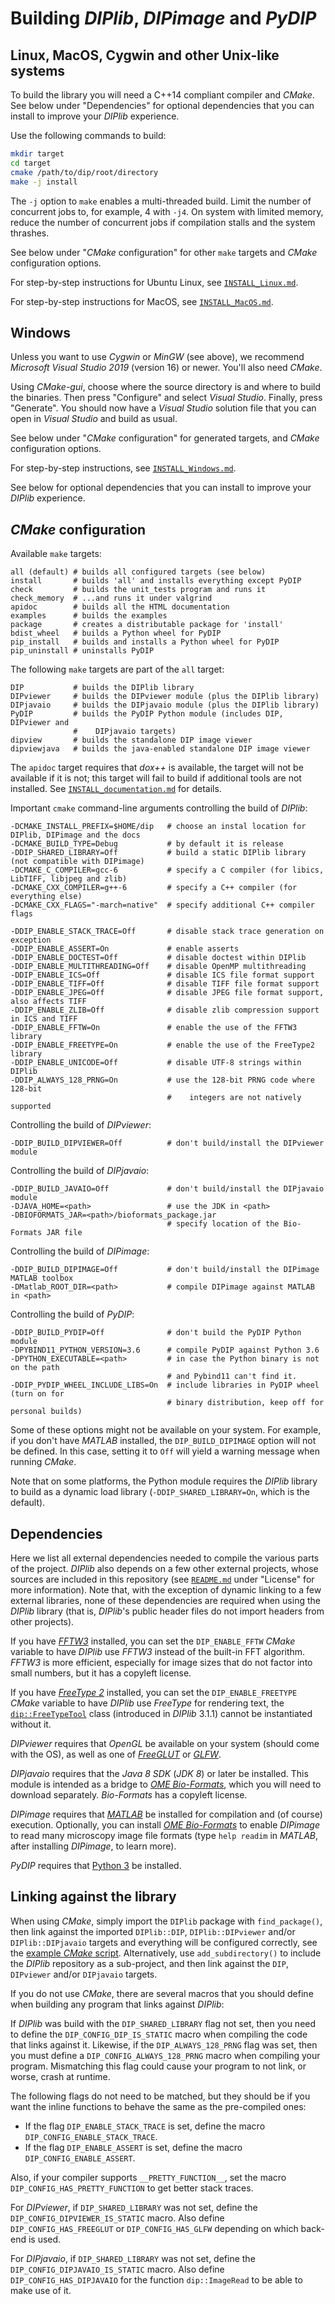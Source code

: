 # Building *DIPlib*, *DIPimage* and *PyDIP*


## Linux, MacOS, Cygwin and other Unix-like systems

To build the library you will need a C++14 compliant compiler and *CMake*.
See below under "Dependencies" for optional dependencies that you can install to
improve your *DIPlib* experience.

Use the following commands to build:
```bash
mkdir target
cd target
cmake /path/to/dip/root/directory
make -j install
```

The `-j` option to `make` enables a multi-threaded build. Limit the number of
concurrent jobs to, for example, 4 with `-j4`. On system with limited memory,
reduce the number of concurrent jobs if compilation stalls and the system thrashes.

See below under "*CMake* configuration" for other `make` targets and *CMake* configuration
options.

For step-by-step instructions for Ubuntu Linux, see [`INSTALL_Linux.md`](INSTALL_Linux.md).

For step-by-step instructions for MacOS, see [`INSTALL_MacOS.md`](INSTALL_MacOS.md).


## Windows

Unless you want to use *Cygwin* or *MinGW* (see above), we recommend *Microsoft Visual Studio 2019*
(version 16) or newer. You'll also need *CMake*.

Using *CMake-gui*, choose where the source directory is and where to build the binaries. Then
press "Configure" and select *Visual Studio*. Finally, press "Generate". You should now have
a *Visual Studio* solution file that you can open in *Visual Studio* and build as usual.

See below under "*CMake* configuration" for generated targets, and *CMake* configuration
options.

For step-by-step instructions, see [`INSTALL_Windows.md`](INSTALL_Windows.md).

See below for optional dependencies that you can install to improve your *DIPlib* experience.


## *CMake* configuration

Available `make` targets:

    all (default) # builds all configured targets (see below)
    install       # builds 'all' and installs everything except PyDIP
    check         # builds the unit_tests program and runs it
    check_memory  # ...and runs it under valgrind
    apidoc        # builds all the HTML documentation
    examples      # builds the examples
    package       # creates a distributable package for 'install'
    bdist_wheel   # builds a Python wheel for PyDIP
    pip_install   # builds and installs a Python wheel for PyDIP
    pip_uninstall # uninstalls PyDIP

The following `make` targets are part of the `all` target:

    DIP           # builds the DIPlib library
    DIPviewer     # builds the DIPviewer module (plus the DIPlib library)
    DIPjavaio     # builds the DIPjavaio module (plus the DIPlib library)
    PyDIP         # builds the PyDIP Python module (includes DIP, DIPviewer and
                  #    DIPjavaio targets)
    dipview       # builds the standalone DIP image viewer
    dipviewjava   # builds the java-enabled standalone DIP image viewer

The `apidoc` target requires that *dox++* is available, the target will not be available
if it is not; this target will fail to build if additional tools are not installed.
See [`INSTALL_documentation.md`](INSTALL_documentation.md) for details.

Important `cmake` command-line arguments controlling the build of *DIPlib*:

    -DCMAKE_INSTALL_PREFIX=$HOME/dip   # choose an instal location for DIPlib, DIPimage and the docs
    -DCMAKE_BUILD_TYPE=Debug           # by default it is release
    -DDIP_SHARED_LIBRARY=Off           # build a static DIPlib library (not compatible with DIPimage)
    -DCMAKE_C_COMPILER=gcc-6           # specify a C compiler (for libics, LibTIFF, libjpeg and zlib)
    -DCMAKE_CXX_COMPILER=g++-6         # specify a C++ compiler (for everything else)
    -DCMAKE_CXX_FLAGS="-march=native"  # specify additional C++ compiler flags

    -DDIP_ENABLE_STACK_TRACE=Off       # disable stack trace generation on exception
    -DDIP_ENABLE_ASSERT=On             # enable asserts
    -DDIP_ENABLE_DOCTEST=Off           # disable doctest within DIPlib
    -DDIP_ENABLE_MULTITHREADING=Off    # disable OpenMP multithreading
    -DDIP_ENABLE_ICS=Off               # disable ICS file format support
    -DDIP_ENABLE_TIFF=Off              # disable TIFF file format support
    -DDIP_ENABLE_JPEG=Off              # disable JPEG file format support, also affects TIFF
    -DDIP_ENABLE_ZLIB=Off              # disable zlib compression support in ICS and TIFF
    -DDIP_ENABLE_FFTW=On               # enable the use of the FFTW3 library
    -DDIP_ENABLE_FREETYPE=On           # enable the use of the FreeType2 library
    -DDIP_ENABLE_UNICODE=Off           # disable UTF-8 strings within DIPlib
    -DDIP_ALWAYS_128_PRNG=On           # use the 128-bit PRNG code where 128-bit
                                       #    integers are not natively supported

Controlling the build of *DIPviewer*:

    -DDIP_BUILD_DIPVIEWER=Off          # don't build/install the DIPviewer module

Controlling the build of *DIPjavaio*:

    -DDIP_BUILD_JAVAIO=Off             # don't build/install the DIPjavaio module
    -DJAVA_HOME=<path>                 # use the JDK in <path>
    -DBIOFORMATS_JAR=<path>/bioformats_package.jar
                                       # specify location of the Bio-Formats JAR file

Controlling the build of *DIPimage*:

    -DDIP_BUILD_DIPIMAGE=Off           # don't build/install the DIPimage MATLAB toolbox
    -DMatlab_ROOT_DIR=<path>           # compile DIPimage against MATLAB in <path>

Controlling the build of *PyDIP*:

    -DDIP_BUILD_PYDIP=Off              # don't build the PyDIP Python module
    -DPYBIND11_PYTHON_VERSION=3.6      # compile PyDIP against Python 3.6
    -DPYTHON_EXECUTABLE=<path>         # in case the Python binary is not on the path
                                       # and Pybind11 can't find it.
    -DDIP_PYDIP_WHEEL_INCLUDE_LIBS=On  # include libraries in PyDIP wheel (turn on for
                                       # binary distribution, keep off for personal builds)

Some of these options might not be available on your system. For example, if you don't have
*MATLAB* installed, the `DIP_BUILD_DIPIMAGE` option will not be defined. In this case, setting
it to `Off` will yield a warning message when running *CMake*.

Note that on some platforms, the Python module requires the *DIPlib* library to build as
a dynamic load library (`-DDIP_SHARED_LIBRARY=On`, which is the default).


## Dependencies

Here we list all external dependencies needed to compile the various parts of the project. *DIPlib*
also depends on a few other external projects, whose sources are included in this repository (see
[`README.md`](README.md) under "License" for more information). Note that, with the exception of
dynamic linking to a few external libraries, none of these dependencies are required when using the
*DIPlib* library (that is, *DIPlib*'s public header files do not import headers from other projects).

If you have [*FFTW3*](http://www.fftw.org) installed, you can set the `DIP_ENABLE_FFTW`
*CMake* variable to have *DIPlib* use *FFTW3* instead of the built-in FFT algorithm.
*FFTW3* is more efficient, especially for image sizes that do not factor into small
numbers, but it has a copyleft license.

If you have [*FreeType 2*](https://www.freetype.org) installed, you can set the `DIP_ENABLE_FREETYPE`
*CMake* variable to have *DIPlib* use *FreeType* for rendering text, the
[`dip::FreeTypeTool`](https://diplib.org/diplib-docs/dip-FreeTypeTool.html)
class (introduced in *DIPlib* 3.1.1) cannot be instantiated without it.

*DIPviewer* requires that *OpenGL* be available on your system (should come with the OS),
as well as one of [*FreeGLUT*](http://freeglut.sourceforge.net) or [*GLFW*](http://www.glfw.org).

*DIPjavaio* requires that the *Java 8 SDK* (*JDK 8*) or later be installed. This module is intended as a
bridge to [*OME Bio-Formats*](https://www.openmicroscopy.org/bio-formats/), which you will need
to download separately. *Bio-Formats* has a copyleft license.

*DIPimage* requires that [*MATLAB*](https://www.mathworks.com/products/matlab.html) be installed
for compilation and (of course) execution.
Optionally, you can install [*OME Bio-Formats*](https://www.openmicroscopy.org/bio-formats/) to
enable *DIPimage* to read many microscopy image file formats (type `help readim` in *MATLAB*,
after installing *DIPimage*, to learn more).

*PyDIP* requires that [Python 3](https://www.python.org) be installed.


## Linking against the library

When using *CMake*, simply import the `DIPlib` package with `find_package()`, then link against the
imported `DIPlib::DIP`, `DIPlib::DIPviewer` and/or `DIPlib::DIPjavaio` targets and everything will
be configured correctly, see the [example *CMake* script](examples/independent_project/CMakeLists.txt).
Alternatively, use `add_subdirectory()` to include the *DIPlib* repository as a sub-project, and
then link against the `DIP`, `DIPviewer` and/or `DIPjavaio` targets.

If you do not use *CMake*, there are several macros that you should define when building any program
that links against *DIPlib*:

If *DIPlib* was build with the `DIP_SHARED_LIBRARY` flag not set, then you need to define the `DIP_CONFIG_DIP_IS_STATIC`
macro when compiling the code that links against it. Likewise, if the `DIP_ALWAYS_128_PRNG` flag was set,
then you must define a `DIP_CONFIG_ALWAYS_128_PRNG` macro when compiling your program. Mismatching this flag
could cause your program to not link, or worse, crash at runtime.

The following flags do not need to be matched, but they should be if you want the inline functions to behave
the same as the pre-compiled ones:
- If the flag `DIP_ENABLE_STACK_TRACE` is set, define the macro `DIP_CONFIG_ENABLE_STACK_TRACE`.
- If the flag `DIP_ENABLE_ASSERT` is set, define the macro `DIP_CONFIG_ENABLE_ASSERT`.

Also, if your compiler supports `__PRETTY_FUNCTION__`, set the macro `DIP_CONFIG_HAS_PRETTY_FUNCTION` to
get better stack traces.

For *DIPviewer*, if `DIP_SHARED_LIBRARY` was not set, define the `DIP_CONFIG_DIPVIEWER_IS_STATIC` macro.
Also define `DIP_CONFIG_HAS_FREEGLUT` or `DIP_CONFIG_HAS_GLFW` depending on which back-end is used.

For *DIPjavaio*, if `DIP_SHARED_LIBRARY` was not set, define the `DIP_CONFIG_DIPJAVAIO_IS_STATIC` macro.
Also define `DIP_CONFIG_HAS_DIPJAVAIO` for the function `dip::ImageRead` to be able to make use of it.
